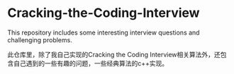 # Cracking-the-Coding-Interview
This repository includes some interesting interview questions and challenging problems.

此仓库里，除了我自己实现的Cracking the Coding Interview相关算法外，还包含自己遇到的一些有趣的问题，一些经典算法的c++实现。